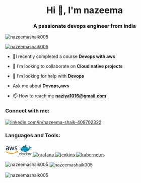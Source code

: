 <h1 align="center">Hi 👋, I'm nazeema</h1>
<h3 align="center">A passionate devops engineer from india</h3>

<p align="left"> <img src="https://komarev.com/ghpvc/?username=nazeemashaik005&label=Profile%20views&color=0e75b6&style=flat" alt="nazeemashaik005" /> </p>

<p align="left"> <a href="https://github.com/ryo-ma/github-profile-trophy"><img src="https://github-profile-trophy.vercel.app/?username=nazeemashaik005" alt="nazeemashaik005" /></a> </p>

- 💬I recently completed a course **Devops with aws**

- 👯 I’m looking to collaborate on **Cloud native projects**

- 🤝 I’m looking for help with **Devops**

- Ask me about **Devops,aws**

- 📫 How to reach me **naziya1016@gmail.com**

<h3 align="left">Connect with me:</h3>
<p align="left">
<a href="https://linkedin.com/in/linkedin.com/in/nazeema-shaik-409702322" target="blank"><img align="center" src="https://raw.githubusercontent.com/rahuldkjain/github-profile-readme-generator/master/src/images/icons/Social/linked-in-alt.svg" alt="linkedin.com/in/nazeema-shaik-409702322" height="30" width="40" /></a>
</p>

<h3 align="left">Languages and Tools:</h3>
<p align="left"> <a href="https://aws.amazon.com" target="_blank" rel="noreferrer"> <img src="https://raw.githubusercontent.com/devicons/devicon/master/icons/amazonwebservices/amazonwebservices-original-wordmark.svg" alt="aws" width="40" height="40"/> </a> <a href="https://www.docker.com/" target="_blank" rel="noreferrer"> <img src="https://raw.githubusercontent.com/devicons/devicon/master/icons/docker/docker-original-wordmark.svg" alt="docker" width="40" height="40"/> </a> <a href="https://grafana.com" target="_blank" rel="noreferrer"> <img src="https://www.vectorlogo.zone/logos/grafana/grafana-icon.svg" alt="grafana" width="40" height="40"/> </a> <a href="https://www.jenkins.io" target="_blank" rel="noreferrer"> <img src="https://www.vectorlogo.zone/logos/jenkins/jenkins-icon.svg" alt="jenkins" width="40" height="40"/> </a> <a href="https://kubernetes.io" target="_blank" rel="noreferrer"> <img src="https://www.vectorlogo.zone/logos/kubernetes/kubernetes-icon.svg" alt="kubernetes" width="40" height="40"/> </a> </p>

<p><img align="left" src="https://github-readme-stats.vercel.app/api/top-langs?username=nazeemashaik005&show_icons=true&locale=en&layout=compact" alt="nazeemashaik005" /></p>

<p>&nbsp;<img align="center" src="https://github-readme-stats.vercel.app/api?username=nazeemashaik005&show_icons=true&locale=en" alt="nazeemashaik005" /></p>

<p><img align="center" src="https://github-readme-streak-stats.herokuapp.com/?user=nazeemashaik005&" alt="nazeemashaik005" /></p>
